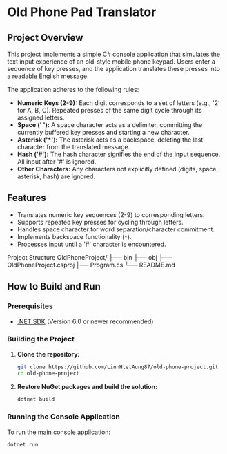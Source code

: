 # Old Phone Pad Translator

## Project Overview

This project implements a simple C# console application that simulates the text input experience of an old-style mobile phone keypad. Users enter a sequence of key presses, and the application translates these presses into a readable English message.

The application adheres to the following rules:
* **Numeric Keys (2-9):** Each digit corresponds to a set of letters (e.g., '2' for A, B, C). Repeated presses of the same digit cycle through its assigned letters.
* **Space (' '):** A space character acts as a delimiter, committing the currently buffered key presses and starting a new character.
* **Asterisk ('*'):** The asterisk acts as a backspace, deleting the last character from the translated message.
* **Hash ('#'):** The hash character signifies the end of the input sequence. All input after '#' is ignored.
* **Other Characters:** Any characters not explicitly defined (digits, space, asterisk, hash) are ignored.

## Features

* Translates numeric key sequences (2-9) to corresponding letters.
* Supports repeated key presses for cycling through letters.
* Handles space character for word separation/character commitment.
* Implements backspace functionality (`*`).
* Processes input until a '#' character is encountered.

Project Structure
OldPhoneProject/
├── bin
├── obj
├── OldPhoneProject.csproj
│── Program.cs
└── README.md

## How to Build and Run

### Prerequisites

* [.NET SDK](https://dotnet.microsoft.com/download) (Version 6.0 or newer recommended)

### Building the Project

1.  **Clone the repository:**
    ```bash
    git clone https://github.com/LinnHtetAung87/old-phone-project.git
    cd old-phone-project
    ```

2.  **Restore NuGet packages and build the solution:**
    ```bash
    dotnet build
    ```

### Running the Console Application

To run the main console application:
```bash
dotnet run
